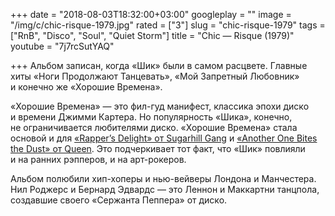 +++
date = "2018-08-03T18:32:00+03:00"
googleplay = ""
image = "/img/c/chic-risque-1979.jpg"
rated = ["3"]
slug = "chic-risque-1979"
tags = ["RnB", "Disco", "Soul", "Quiet Storm"]
title = "Chic — Risque (1979)"
youtube = "7j7rcSutYAQ"

+++
Альбом записан, когда «Шик» были в самом расцвете. Главные хиты «Ноги Продолжают Танцевать», «Мой Запретный Любовник» и конечно же «Хорошие Времена».

«Хорошие Времена» — это фил-гуд манифест, классика эпохи диско и времени Джимми Картера. Но популярность «Шика», конечно, не ограничивается любителями диско. «Хорошие Времена» стала основой и для [«Rapper’s Delight» от Sugarhill Gang](https://www.youtube.com/watch?v=rKTUAESacQM) и [«Another One Bites the Dust» от Queen](https://www.youtube.com/watch?v=rY0WxgSXdEE). Это подчеркивает тот факт, что «Шик» повлияли и на ранних рэпперов, и на арт-рокеров.

Альбом полюбили хип-хоперы и нью-вейверы Лондона и Манчестера. Нил Роджерс и Бернард Эдвардс — это Леннон и Маккартни танцпола, создавшие своего «Сержанта Пеппера» от диско.